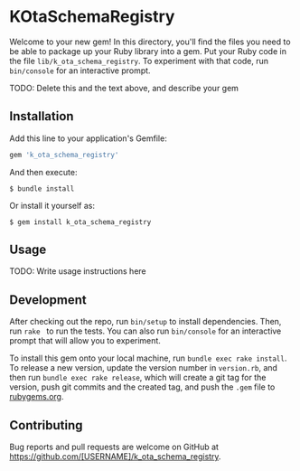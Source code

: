 # KOtaSchemaRegistry

Welcome to your new gem! In this directory, you'll find the files you need to be able to package up your Ruby library into a gem. Put your Ruby code in the file `lib/k_ota_schema_registry`. To experiment with that code, run `bin/console` for an interactive prompt.

TODO: Delete this and the text above, and describe your gem

## Installation

Add this line to your application's Gemfile:

```ruby
gem 'k_ota_schema_registry'
```

And then execute:

    $ bundle install

Or install it yourself as:

    $ gem install k_ota_schema_registry

## Usage

TODO: Write usage instructions here

## Development

After checking out the repo, run `bin/setup` to install dependencies. Then, run `rake ` to run the tests. You can also run `bin/console` for an interactive prompt that will allow you to experiment.

To install this gem onto your local machine, run `bundle exec rake install`. To release a new version, update the version number in `version.rb`, and then run `bundle exec rake release`, which will create a git tag for the version, push git commits and the created tag, and push the `.gem` file to [rubygems.org](https://rubygems.org).

## Contributing

Bug reports and pull requests are welcome on GitHub at https://github.com/[USERNAME]/k_ota_schema_registry.
